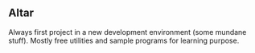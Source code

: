 ## Altar
Always first project in a new development environment (some mundane stuff). Mostly free utilities and sample programs for learning purpose.
